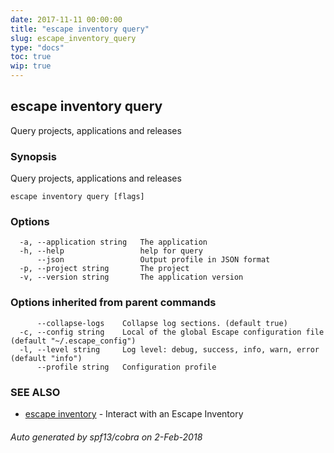 ```yaml
---
date: 2017-11-11 00:00:00
title: "escape inventory query"
slug: escape_inventory_query
type: "docs"
toc: true
wip: true
---
```

## escape inventory query

Query projects, applications and releases

### Synopsis


Query projects, applications and releases

```
escape inventory query [flags]
```

### Options

```
  -a, --application string   The application
  -h, --help                 help for query
      --json                 Output profile in JSON format
  -p, --project string       The project
  -v, --version string       The application version
```

### Options inherited from parent commands

```
      --collapse-logs    Collapse log sections. (default true)
  -c, --config string    Local of the global Escape configuration file (default "~/.escape_config")
  -l, --level string     Log level: debug, success, info, warn, error (default "info")
      --profile string   Configuration profile
```

### SEE ALSO
* [escape inventory](../escape_inventory/)	 - Interact with an Escape Inventory

###### Auto generated by spf13/cobra on 2-Feb-2018
